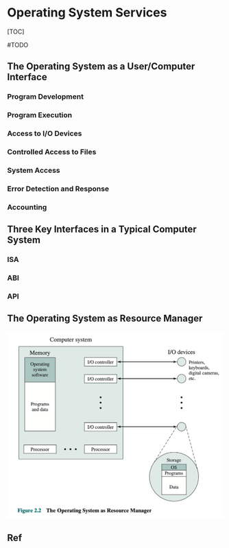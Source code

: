# Operating System Services 

[TOC]


#TODO 

## The Operating System as a User/Computer Interface
### Program Development

### Program Execution

### Access to I/O Devices

### Controlled Access to Files

### System Access

### Error Detection and Response

### Accounting



## Three Key Interfaces in a Typical Computer System
### ISA

### ABI

### API



## The Operating System as Resource Manager
![](../../../../../Assets/Pics/Screenshot%202023-03-05%20at%2012.25.57%20AM.png)



## Ref
